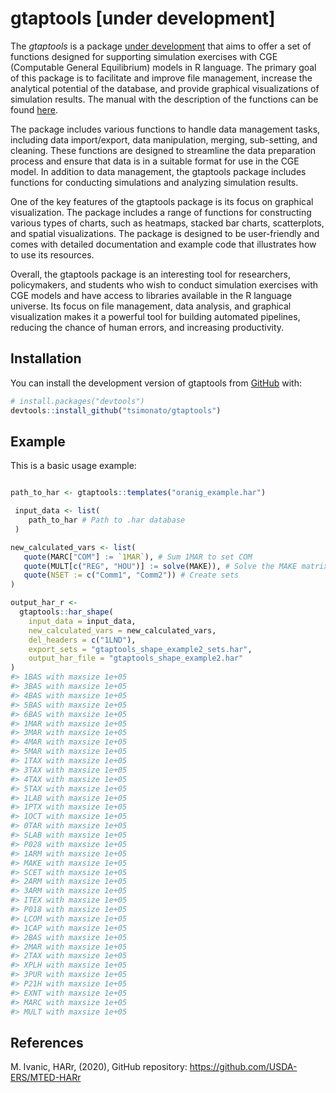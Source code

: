 
<!-- README.md is generated from README.Rmd. Please edit that file -->

# gtaptools \[under development\]

<!-- badges: start -->
<!-- badges: end -->

The *gtaptools* is a package <u>under development</u> that aims to offer
a set of functions designed for supporting simulation exercises with CGE
(Computable General Equilibrium) models in R language. The primary goal
of this package is to facilitate and improve file management, increase
the analytical potential of the database, and provide graphical
visualizations of simulation results. The manual with the description of
the functions can be found
[here](https://github.com/tsimonato/gtaptools/tree/master/docs/manual).

The package includes various functions to handle data management tasks,
including data import/export, data manipulation, merging, sub-setting,
and cleaning. These functions are designed to streamline the data
preparation process and ensure that data is in a suitable format for use
in the CGE model. In addition to data management, the gtaptools package
includes functions for conducting simulations and analyzing simulation
results.

One of the key features of the gtaptools package is its focus on
graphical visualization. The package includes a range of functions for
constructing various types of charts, such as heatmaps, stacked bar
charts, scatterplots, and spatial visualizations. The package is
designed to be user-friendly and comes with detailed documentation and
example code that illustrates how to use its resources.

Overall, the gtaptools package is an interesting tool for researchers,
policymakers, and students who wish to conduct simulation exercises with
CGE models and have access to libraries available in the R language
universe. Its focus on file management, data analysis, and graphical
visualization makes it a powerful tool for building automated pipelines,
reducing the chance of human errors, and increasing productivity.

## Installation

You can install the development version of gtaptools from
[GitHub](https://github.com/) with:

``` r
# install.packages("devtools")
devtools::install_github("tsimonato/gtaptools")
```

## Example

This is a basic usage example:

``` r

path_to_har <- gtaptools::templates("oranig_example.har")

 input_data <- list(
    path_to_har # Path to .har database
 )

new_calculated_vars <- list(
   quote(MARC["COM"] := `1MAR`), # Sum 1MAR to set COM
   quote(MULT[c("REG", "HOU")] := solve(MAKE)), # Solve the MAKE matrix
   quote(NSET := c("Comm1", "Comm2")) # Create sets
)

output_har_r <- 
  gtaptools::har_shape(
    input_data = input_data,
    new_calculated_vars = new_calculated_vars, 
    del_headers = c("1LND"),
    export_sets = "gtaptools_shape_example2_sets.har", 
    output_har_file = "gtaptools_shape_example2.har"
)
#> 1BAS with maxsize 1e+05
#> 3BAS with maxsize 1e+05
#> 4BAS with maxsize 1e+05
#> 5BAS with maxsize 1e+05
#> 6BAS with maxsize 1e+05
#> 1MAR with maxsize 1e+05
#> 3MAR with maxsize 1e+05
#> 4MAR with maxsize 1e+05
#> 5MAR with maxsize 1e+05
#> 1TAX with maxsize 1e+05
#> 3TAX with maxsize 1e+05
#> 4TAX with maxsize 1e+05
#> 5TAX with maxsize 1e+05
#> 1LAB with maxsize 1e+05
#> 1PTX with maxsize 1e+05
#> 1OCT with maxsize 1e+05
#> 0TAR with maxsize 1e+05
#> SLAB with maxsize 1e+05
#> P028 with maxsize 1e+05
#> 1ARM with maxsize 1e+05
#> MAKE with maxsize 1e+05
#> SCET with maxsize 1e+05
#> 2ARM with maxsize 1e+05
#> 3ARM with maxsize 1e+05
#> ITEX with maxsize 1e+05
#> P018 with maxsize 1e+05
#> LCOM with maxsize 1e+05
#> 1CAP with maxsize 1e+05
#> 2BAS with maxsize 1e+05
#> 2MAR with maxsize 1e+05
#> 2TAX with maxsize 1e+05
#> XPLH with maxsize 1e+05
#> 3PUR with maxsize 1e+05
#> P21H with maxsize 1e+05
#> EXNT with maxsize 1e+05
#> MARC with maxsize 1e+05
#> MULT with maxsize 1e+05
```

## References

M. Ivanic, HARr, (2020), GitHub repository:
<https://github.com/USDA-ERS/MTED-HARr>

